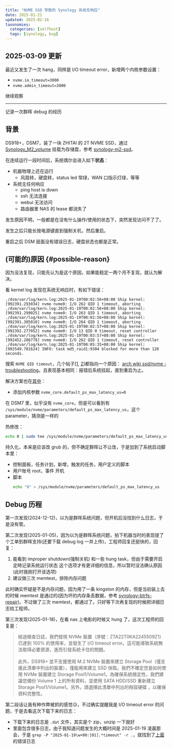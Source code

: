 ```yaml
---
title: "NVME SSD 导致的 Synology 系统无响应"
date: 2025-01-21
updated: 2025-02-16
taxonomies:
  categories: [selfhost]
  tags: [synology, bug]
---
```


## 2025-03-09 更新

最近又发生了一次 hang，同样是 I/O timeout error，新增两个内核参数设置：
- `nvme.io_timeout=3000`
- `nvme.admin_timeout=3000`

继续观察

---

记录一次群晖 debug 的经历

## 背景

DS918+，DSM7，装了一块 ZHITAI 的 2T NVME SSD，通过 [Synology_M2_volume](https://github.com/007revad/Synology_M2_volume) 挂载为存储盘，参考 [synology-m2-ssd](../m2-ssd)。

在连续运行一段时间后，系统偶尔会进入如下**状态**：
- 机器物理上还在运行
  - 风扇转，硬盘转，status led 常绿，WAN 口指示灯绿，等等
- 系统无任何响应
  - ping host is down
  - ssh 无法连接
  - webui 无法访问
  - 路由器里 NAS 的 lease 都消失了

发生原因不明，一般都是在没有什么操作/使用的状态下，突然发现访问不了了。

发生之后只能长按电源键直到强制关机，然后重启。

重启之后 DSM 层面没有错误日志，硬盘状态也都是正常。

## (可能的)原因 {#possible-reason}

因为没法复现，只能先认为是这个原因，如果能稳定一两个月不复现，就认为解决。

看 kernel log 发现在系统无响应时，有如下错误：
```
./dsm/var/log/kern.log:2025-01-19T00:02:56+08:00 Ship kernel: [992391.293034] nvme nvme0: I/O 262 QID 1 timeout, aborting
./dsm/var/log/kern.log:2025-01-19T00:02:56+08:00 Ship kernel: [992391.299025] nvme nvme0: I/O 263 QID 1 timeout, aborting
./dsm/var/log/kern.log:2025-01-19T00:02:56+08:00 Ship kernel: [992391.305010] nvme nvme0: I/O 264 QID 1 timeout, aborting
./dsm/var/log/kern.log:2025-01-19T00:02:57+08:00 Ship kernel: [992392.277052] nvme nvme0: I/O 13 QID 0 timeout, reset controller
./dsm/var/log/kern.log:2025-01-19T00:03:57+08:00 Ship kernel: [992452.286778] nvme nvme0: I/O 262 QID 1 timeout, reset controller
./dsm/var/log/kern.log:2025-01-19T00:05:35+08:00 Ship kernel: [992549.781624] INFO: task md5_raid1:9304 blocked for more than 120 seconds.
```

搜索 `NVME QID timeout`，几个帖子[[1](https://bbs.archlinux.org/viewtopic.php?id=286274), [2](https://forum.proxmox.com/threads/problem-with-nvme-timeout-and-aborting.144492/)]都指向一个原因：
[arch wiki ssd/nvme - troubleshooting](https://wiki.archlinux.org/title/Solid_state_drive/NVMe#Troubleshooting)。且表现基本相同：报错后系统挂起，直到重启为止。

解决方案也在[其中](https://wiki.archlinux.org/title/Solid_state_drive/NVMe#Troubleshooting)：
- 添加内核参数 `nvme_core.default_ps_max_latency_us=0`

在 DSM7 里，似乎没有 `nvme_core`，但是可以看到有 `/sys/module/nvme/parameters/default_ps_max_latency_us`，这个 parameter，猜测是一样的

热修改：
```bash
echo 0 | sudo tee /sys/module/nvme/parameters/default_ps_max_latency_us
```

持久化，本来是应该改 grub 的，但不确定群晖让不让改，于是加到了系统启动脚本里：
- 控制面板，任务计划，新增，触发的任务，用户定义的脚本
- 用户账号 root，事件 开机
- 脚本
  ```bash
  echo "0" > /sys/module/nvme/parameters/default_ps_max_latency_us
  ```

## Debug 历程

第一次发现(2024-12-12)，以为是群晖系统问题，但开机后没找到什么日志，于是没有管。

第二次发现(2025-01-05)，因为以为是群晖系统问题，拍下机器当时的表现提了个工单到群晖支持(还要下载 debug log 一并上传)，工程师回复还挺快的，回复：
1. 能看到 improper shutdown(强制关机) 和一些 hung task，但由于需要开启 定時记录系统运行状态 这个选项才有更详细的信息，所以暂时没法确认原因(此时我刚打开该选项)
2. 建议做三次 memtest，排除内存问题

此时确实怀疑是不是内存问题，因为用了一条 kingston 的内存，但是当初装上去的时候 memtest 是通过的(因为坏的内存条丢数据，参考 [synology-btrfs-repair](../btrfs-repair))。不过做了三次 memtest，都通过了。只好等下次再复现的时候把详细日志给工程师。

第三次发现(2025-01-18)，在看 nas 上电影的时候又 hung 了，这次工程师的回复是：
> 經過檢查日誌，我們發現 NVMe 裝置（序號：ZTA22T0KA2245509Z1）已達到 100% 的使用率，並發生了 I/O timeout error。這可能導致系統無法取得必要資源，進而引發系統卡住的問題。
> <br><br>
> 此外，DS918+ 並不支援使用 M.2 NVMe 裝置來建立 Storage Pool（僅支援此清單中列出的裝置），僅能用來建立 SSD 快取。我們不確定您是如何使用 NVMe 裝置建立 Storage Pool1/Volume1。為確保系統穩定性，我們建議您備份 Volume 1 上的所有資料，並使用 SATA HDD/SSD 重新建立 Storage Pool1/Volume1。另外，請選擇此清單中列出的相容硬碟 ，以確保資料完整性。

第二段话让我有种作弊被抓的感觉😥，不过确实提醒我是 I/O timeout error 的问题，于是去看这次下载下来的日志：
- 下载下来的日志是 `.dat` 文件，其实是个 zip，unzip 一下就好
- 里面包含很多日志，由于我知道问题发生的大概时间是 2025-01-19 凌晨那会，于是 `grep -P "2025-01-19\w+00:[01].*timeout" -r .`，就找到了[上面](#possible-reason)的错误日志

